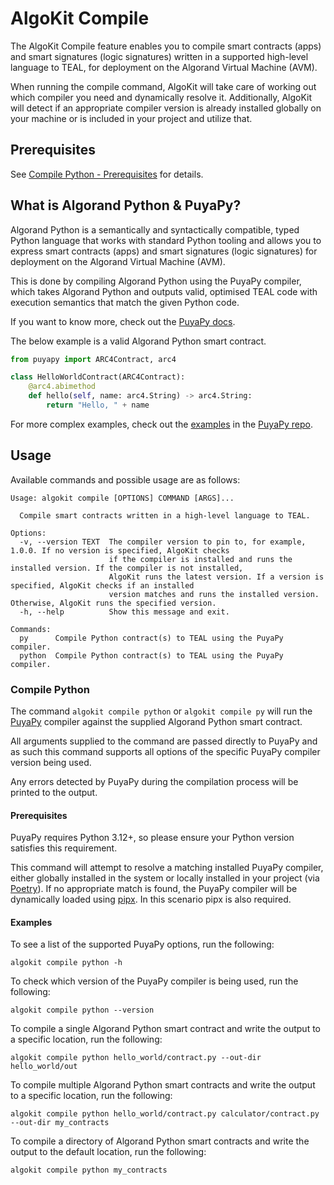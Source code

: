 # AlgoKit Compile

The AlgoKit Compile feature enables you to compile smart contracts (apps) and smart signatures (logic signatures) written in a supported high-level language to TEAL, for deployment on the Algorand Virtual Machine (AVM).

When running the compile command, AlgoKit will take care of working out which compiler you need and dynamically resolve it. Additionally, AlgoKit will detect if an appropriate compiler version is already installed globally on your machine or is included in your project and utilize that.

## Prerequisites

See [Compile Python - Prerequisites](#prerequisites-1) for details.

## What is Algorand Python & PuyaPy?

Algorand Python is a semantically and syntactically compatible, typed Python language that works with standard Python tooling and allows you to express smart contracts (apps) and smart signatures (logic signatures) for deployment on the Algorand Virtual Machine (AVM).

This is done by compiling Algorand Python using the PuyaPy compiler, which takes Algorand Python and outputs valid, optimised TEAL code with execution semantics that match the given Python code.

If you want to know more, check out the [PuyaPy docs](https://github.com/algorandfoundation/puya/blob/main/docs/index.md).

The below example is a valid Algorand Python smart contract.

```py
from puyapy import ARC4Contract, arc4

class HelloWorldContract(ARC4Contract):
    @arc4.abimethod
    def hello(self, name: arc4.String) -> arc4.String:
        return "Hello, " + name
```

For more complex examples, check out the [examples](https://github.com/algorandfoundation/puya/tree/main/examples) in the [PuyaPy repo](https://github.com/algorandfoundation/puya).

## Usage

Available commands and possible usage are as follows:

```
Usage: algokit compile [OPTIONS] COMMAND [ARGS]...

  Compile smart contracts written in a high-level language to TEAL.

Options:
  -v, --version TEXT  The compiler version to pin to, for example, 1.0.0. If no version is specified, AlgoKit checks
                      if the compiler is installed and runs the installed version. If the compiler is not installed,
                      AlgoKit runs the latest version. If a version is specified, AlgoKit checks if an installed
                      version matches and runs the installed version. Otherwise, AlgoKit runs the specified version.
  -h, --help          Show this message and exit.

Commands:
  py      Compile Python contract(s) to TEAL using the PuyaPy compiler.
  python  Compile Python contract(s) to TEAL using the PuyaPy compiler.
```

### Compile Python

The command `algokit compile python` or `algokit compile py` will run the [PuyaPy](https://github.com/algorandfoundation/puya) compiler against the supplied Algorand Python smart contract.

All arguments supplied to the command are passed directly to PuyaPy and as such this command supports all options of the specific PuyaPy compiler version being used.

Any errors detected by PuyaPy during the compilation process will be printed to the output.

#### Prerequisites

PuyaPy requires Python 3.12+, so please ensure your Python version satisfies this requirement.

This command will attempt to resolve a matching installed PuyaPy compiler, either globally installed in the system or locally installed in your project (via [Poetry](https://python-poetry.org/)). If no appropriate match is found, the PuyaPy compiler will be dynamically loaded using [pipx](https://pipx.pypa.io/stable/). In this scenario pipx is also required.

#### Examples

To see a list of the supported PuyaPy options, run the following:

```shell
algokit compile python -h
```

To check which version of the PuyaPy compiler is being used, run the following:

```shell
algokit compile python --version
```

To compile a single Algorand Python smart contract and write the output to a specific location, run the following:

```shell
algokit compile python hello_world/contract.py --out-dir hello_world/out
```

To compile multiple Algorand Python smart contracts and write the output to a specific location, run the following:

```shell
algokit compile python hello_world/contract.py calculator/contract.py --out-dir my_contracts
```

To compile a directory of Algorand Python smart contracts and write the output to the default location, run the following:

```shell
algokit compile python my_contracts
```
